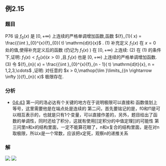 ## 例2.15
### 题目
P76 设 ${f}_{0}( x)$ 是 $\lbrack 0, + \infty )$ 上连续的严格单调增加函数,函数 ${f}_{1}( x) = \frac{{\int }_{0}^{x}{f}_{0}( t) \mathrm{d}t}{x}$ .
(1) 补充定义 ${f}_{1}( x)$ 在 $x = 0$ 处的值,使得补充定义后的函数 (仍记为 ${f}_{1}( x)$ ) 在 $\lbrack 0, + \infty )$ 上连续:
(2) 在 (1) 的条件下,证明: ${f}_{1}( x) < {f}_{0}( x) ( {x > 0})$ ,且 ${f}_{1}( x)$ 也是 $\lbrack 0, + \infty )$ 上连续的严格单调增加函数.
(3) 令 ${f}_{n}( x) = \frac{{\int }_{0}^{x}{f}_{n - 1}( t) \mathrm{d}t}{x}, n = 1,2,3,\cdots$ ,证明: 对任意的 $x > 0,\mathop{\lim }\limits_{{n \rightarrow \infty }}{f}_{n}( x)$ 极限存在.
### 分析
- [04:43](https://www.bilibili.com/video/BV1Yw4m1a757?p=68&t=283.152584#t=04:43.15) 
第一问的洛必达有个关键的地方在于说明极限可以直接和 函数值划上等号，这里需要他是在端点处是连续的
第二问，首先要铭记的是，f0和f1是可以相互表示的，也就是只有1个变量，可以直接作差的，另外，题目给出了函数的单调性，同时还给了积分，这就有使用[[定积分的中值定理]]的可能性
第三问里n和x的结构里面，一定不能算花眼了，n和x复合的结构里面，是在对n取极限，所以x是一个常数，应该把x定死，观察n的递推关系
### 解
![](https://img.hwenyi.live/202409240133381.webp)
![](https://img.hwenyi.live/202409240150869.webp)

